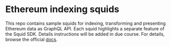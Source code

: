 # Ethereum indexing squids

This repo contains sample squids for indexing, transforming and presenting Ethereum data as GraphQL API. Each squid highlights a separate feature of the Squid SDK.
Details instructions will be added in due course. For details, browse the official [docs](https://docs.subsquid.io).
